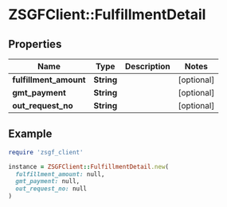 # ZSGFClient::FulfillmentDetail

## Properties

| Name | Type | Description | Notes |
| ---- | ---- | ----------- | ----- |
| **fulfillment_amount** | **String** |  | [optional] |
| **gmt_payment** | **String** |  | [optional] |
| **out_request_no** | **String** |  | [optional] |

## Example

```ruby
require 'zsgf_client'

instance = ZSGFClient::FulfillmentDetail.new(
  fulfillment_amount: null,
  gmt_payment: null,
  out_request_no: null
)
```

